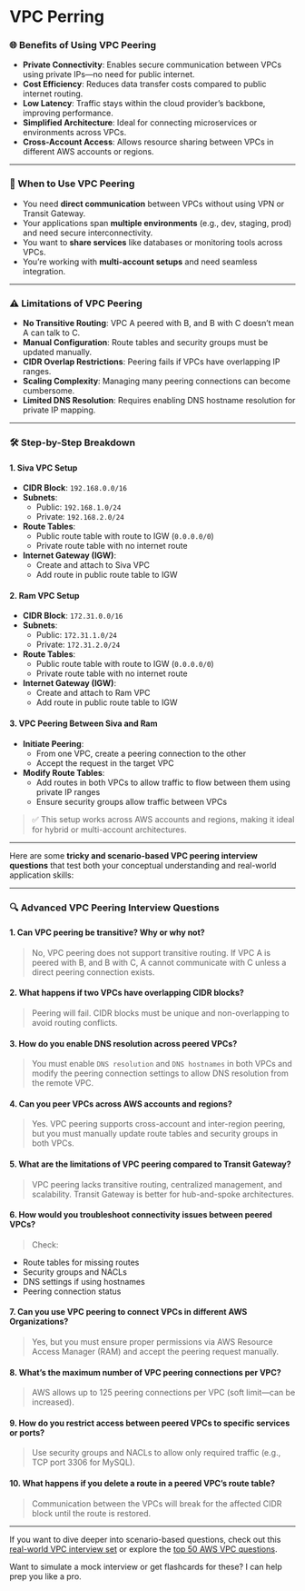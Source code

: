 # VPC Perring

### 🌐 Benefits of Using VPC Peering
- **Private Connectivity**: Enables secure communication between VPCs using private IPs—no need for public internet.
- **Cost Efficiency**: Reduces data transfer costs compared to public internet routing.
- **Low Latency**: Traffic stays within the cloud provider’s backbone, improving performance.
- **Simplified Architecture**: Ideal for connecting microservices or environments across VPCs.
- **Cross-Account Access**: Allows resource sharing between VPCs in different AWS accounts or regions.

---

### 📌 When to Use VPC Peering
- You need **direct communication** between VPCs without using VPN or Transit Gateway.
- Your applications span **multiple environments** (e.g., dev, staging, prod) and need secure interconnectivity.
- You want to **share services** like databases or monitoring tools across VPCs.
- You’re working with **multi-account setups** and need seamless integration.

---

### ⚠️ Limitations of VPC Peering
- **No Transitive Routing**: VPC A peered with B, and B with C doesn’t mean A can talk to C.
- **Manual Configuration**: Route tables and security groups must be updated manually.
- **CIDR Overlap Restrictions**: Peering fails if VPCs have overlapping IP ranges.
- **Scaling Complexity**: Managing many peering connections can become cumbersome.
- **Limited DNS Resolution**: Requires enabling DNS hostname resolution for private IP mapping.
---

### 🛠️ Step-by-Step Breakdown

#### **1. Siva VPC Setup**
- **CIDR Block**: `192.168.0.0/16`
- **Subnets**:
  - Public: `192.168.1.0/24`
  - Private: `192.168.2.0/24`
- **Route Tables**:
  - Public route table with route to IGW (`0.0.0.0/0`)
  - Private route table with no internet route
- **Internet Gateway (IGW)**:
  - Create and attach to Siva VPC
  - Add route in public route table to IGW

#### **2. Ram VPC Setup**
- **CIDR Block**: `172.31.0.0/16`
- **Subnets**:
  - Public: `172.31.1.0/24`
  - Private: `172.31.2.0/24`
- **Route Tables**:
  - Public route table with route to IGW (`0.0.0.0/0`)
  - Private route table with no internet route
- **Internet Gateway (IGW)**:
  - Create and attach to Ram VPC
  - Add route in public route table to IGW

#### **3. VPC Peering Between Siva and Ram**
- **Initiate Peering**:
  - From one VPC, create a peering connection to the other
  - Accept the request in the target VPC
- **Modify Route Tables**:
  - Add routes in both VPCs to allow traffic to flow between them using private IP ranges
  - Ensure security groups allow traffic between VPCs

> ✅ This setup works across AWS accounts and regions, making it ideal for hybrid or multi-account architectures.
---
Here are some **tricky and scenario-based VPC peering interview questions** that test both your conceptual understanding and real-world application skills:

---

### 🔍 Advanced VPC Peering Interview Questions

#### 1. **Can VPC peering be transitive? Why or why not?**
> No, VPC peering does not support transitive routing. If VPC A is peered with B, and B with C, A cannot communicate with C unless a direct peering connection exists.

#### 2. **What happens if two VPCs have overlapping CIDR blocks?**
> Peering will fail. CIDR blocks must be unique and non-overlapping to avoid routing conflicts.

#### 3. **How do you enable DNS resolution across peered VPCs?**
> You must enable `DNS resolution` and `DNS hostnames` in both VPCs and modify the peering connection settings to allow DNS resolution from the remote VPC.

#### 4. **Can you peer VPCs across AWS accounts and regions?**
> Yes. VPC peering supports cross-account and inter-region peering, but you must manually update route tables and security groups in both VPCs.

#### 5. **What are the limitations of VPC peering compared to Transit Gateway?**
> VPC peering lacks transitive routing, centralized management, and scalability. Transit Gateway is better for hub-and-spoke architectures.

#### 6. **How would you troubleshoot connectivity issues between peered VPCs?**
> Check:
- Route tables for missing routes
- Security groups and NACLs
- DNS settings if using hostnames
- Peering connection status

#### 7. **Can you use VPC peering to connect VPCs in different AWS Organizations?**
> Yes, but you must ensure proper permissions via AWS Resource Access Manager (RAM) and accept the peering request manually.

#### 8. **What’s the maximum number of VPC peering connections per VPC?**
> AWS allows up to 125 peering connections per VPC (soft limit—can be increased).

#### 9. **How do you restrict access between peered VPCs to specific services or ports?**
> Use security groups and NACLs to allow only required traffic (e.g., TCP port 3306 for MySQL).

#### 10. **What happens if you delete a route in a peered VPC’s route table?**
> Communication between the VPCs will break for the affected CIDR block until the route is restored.

---

If you want to dive deeper into scenario-based questions, check out this [real-world VPC interview set](https://dev.to/latchudevops/15-real-world-aws-vpc-scenario-based-interview-questions-answers-54m4) or explore the [top 50 AWS VPC questions](https://mindmajix.com/aws-vpc-interview-questions).

Want to simulate a mock interview or get flashcards for these? I can help prep you like a pro.

